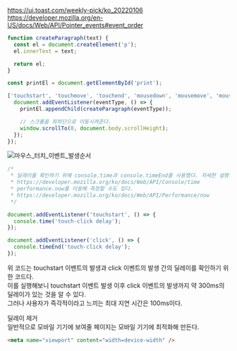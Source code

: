 https://ui.toast.com/weekly-pick/ko_20220106
https://developer.mozilla.org/en-US/docs/Web/API/Pointer_events#event_order

```javascript
function createParagraph(text) {
  const el = document.createElement('p');
  el.innerText = text;

  return el;
}

const printEl = document.getElementById('print');

['touchstart', 'touchmove', 'touchend', 'mousedown', 'mousemove', 'mouseup', 'click'].forEach(eventType => {
  document.addEventListener(eventType, () => {
    printEl.appendChild(createParagraph(eventType));

    // 스크롤을 최하단으로 이동시켜준다.
    window.scrollTo(0, document.body.scrollHeight);
  });
});
```

![마우스_터치_이벤트_발생순서](https://user-images.githubusercontent.com/10363214/158058963-a386c6c5-af4b-4f7d-8900-9d824b79e1eb.png)

```javascript
/*
 * 딜레이를 확인하기 위해 console.time과 console.timeEnd를 사용했다. 자세한 설명은 아래 링크를 확인하자.
 * https://developer.mozilla.org/ko/docs/Web/API/Console/time
 * performance.now를 이용해 측정할 수도 있다.
 * https://developer.mozilla.org/ko/docs/Web/API/Performance/now
 */

document.addEventListener('touchstart', () => {
  console.time('touch-click delay');
});

document.addEventListener('click', () => {
  console.timeEnd('touch-click delay');
});
```

위 코드는 touchstart 이벤트의 발생과 click 이벤트의 발생 간의 딜레이를 확인하기 위한 코드다.  
이를 실행해보니 touchstart 이벤트 발생 이후 click 이벤트의 발생까지 약 300ms의 딜레이가 있는 것을 알 수 있다.  
그러나 사용자가 즉각적이라고 느끼는 최대 지연 시간은 100ms이다.

딜레이 제거  
일반적으로 모바일 기기에 보여줄 페이지는 모바일 기기에 최적화해 만든다.

```html
<meta name="viewport" content="width=device-width" />
```
